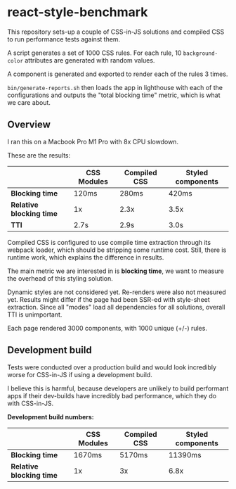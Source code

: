 # react-style-benchmark

This repository sets-up a couple of CSS-in-JS solutions and compiled CSS to
run performance tests against them.

A script generates a set of 1000 CSS rules. For each rule, 10 `background-color`
attributes are generated with random values.

A component is generated and exported to render each of the rules 3 times.

`bin/generate-reports.sh` then loads the app in lighthouse with each of the
configurations and outputs the "total blocking time" metric, which is what we
care about.

## Overview

I ran this on a Macbook Pro M1 Pro with 8x CPU slowdown.

These are the results:

|                            | CSS Modules | Compiled CSS | Styled components |
| -------------------------- | ----------- | ------------ | ----------------- |
| **Blocking time**          | 120ms       | 280ms        | 420ms             |
| **Relative blocking time** | 1x          | 2.3x         | 3.5x              |
| **TTI**                    | 2.7s        | 2.9s         | 3.0s              |

Compiled CSS is configured to use compile time extraction through its webpack
loader, which should be stripping some runtime cost. Still, there is
runtime work, which explains the difference in results.

The main metric we are interested in is **blocking time**, we want to measure
the overhead of this styling solution.

Dynamic styles are not considered yet. Re-renders were also not measured yet.
Results might differ if the page had been SSR-ed with style-sheet extraction.
Since all "modes" load all dependencies for all solutions, overall TTI is
unimportant.

Each page rendered 3000 components, with 1000 unique (+/-) rules.

## Development build

Tests were conducted over a production build and would look incredibly worse for
CSS-in-JS if using a development build.

I believe this is harmful, because developers are unlikely to build
performant apps if their dev-builds have incredibly bad performance, which they
do with CSS-in-JS.

**Development build numbers:**

|                            | CSS Modules | Compiled CSS | Styled components |
| -------------------------- | ----------- | ------------ | ----------------- |
| **Blocking time**          | 1670ms      | 5170ms       | 11390ms           |
| **Relative blocking time** | 1x          | 3x           | 6.8x              |
